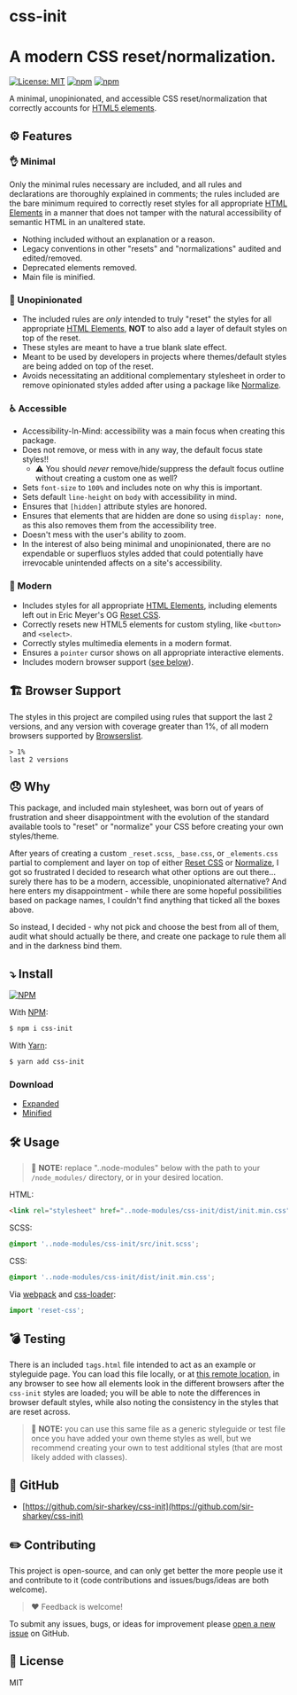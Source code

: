 # css-init

# A modern CSS reset/normalization.

[![License: MIT](https://img.shields.io/badge/License-MIT-blue.svg)](https://opensource.org/licenses/MIT)
[![npm](https://img.shields.io/npm/v/css-init?color=%23cb0000)](https://www.npmjs.com/package/scss-reset)
[![npm](https://img.shields.io/npm/dw/css-init)](https://www.npmjs.com/package/scss-reset)

A minimal, unopinionated, and accessible CSS reset/normalization that correctly accounts for [HTML5 elements](https://developer.mozilla.org/en-US/docs/Web/HTML/Element).

## ⚙️ Features

### 👌 Minimal

Only the minimal rules necessary are included, and all rules and declarations are thoroughly explained in comments; the rules included are the bare minimum required to correctly reset styles for all appropriate [HTML Elements](https://developer.mozilla.org/en-US/docs/Web/HTML/Element) in a manner that does not tamper with the natural accessibility of semantic HTML in an unaltered state.

- Nothing included without an explanation or a reason.
- Legacy conventions in other "resets" and "normalizations" audited and edited/removed.
- Deprecated elements removed.
- Main file is minified.

### 🤫 Unopinionated

- The included rules are _only_ intended to truly "reset" the styles for all appropriate [HTML Elements](https://developer.mozilla.org/en-US/docs/Web/HTML/Element), **NOT** to also add a layer of default styles on top of the reset.
- These styles are meant to have a true blank slate effect.
- Meant to be used by developers in projects where themes/default styles are being added on top of the reset.
- Avoids necessitating an additional complementary stylesheet in order to remove opinionated styles added after using a package like [Normalize](https://necolas.github.io/normalize.css/).

### ♿️ Accessible

- Accessibility-In-Mind: accessibility was a main focus when creating this package.
- Does not remove, or mess with in any way, the default focus state styles!!
  - ⚠️ You should _never_ remove/hide/suppress the default focus outline without creating a custom one as well?
- Sets `font-size` to `100%` and includes note on why this is important.
- Sets default `line-height` on `body` with accessibility in mind.
- Ensures that `[hidden]` attribute styles are honored.
- Ensures that elements that are hidden are done so using `display: none`, as this also removes them from the accessibility tree.
- Doesn't mess with the user's ability to zoom.
- In the interest of also being minimal and unopinionated, there are no expendable or superfluos styles added that could potentially have irrevocable unintended affects on a site's accessibility.

### 📱 Modern

- Includes styles for all appropriate [HTML Elements](https://developer.mozilla.org/en-US/docs/Web/HTML/Element), including elements left out in Eric Meyer's OG [Reset CSS](https://meyerweb.com/eric/tools/css/reset/).
- Correctly resets new HTML5 elements for custom styling, like `<button>` and `<select>`.
- Correctly styles multimedia elements in a modern format.
- Ensures a `pointer` cursor shows on all appropriate interactive elements.
- Includes modern browser support ([see below](#browser-support)).

## 🏗 Browser Support

The styles in this project are compiled using rules that support the last 2 versions, and any version with coverage greater than 1%, of all modern browsers supported by [Browserslist](https://github.com/browserslist/browserslist).

```text
> 1%
last 2 versions
```

## 😞 Why

This package, and included main stylesheet, was born out of years of frustration and sheer disappointment with the evolution of the standard available tools to "reset" or "normalize" your CSS before creating your own styles/theme.

After years of creating a custom `_reset.scss`, `_base.css`, or `_elements.css` partial to complement and layer on top of either [Reset CSS](https://meyerweb.com/eric/tools/css/reset/) or [Normalize](https://necolas.github.io/normalize.css/), I got so frustrated I decided to research what other options are out there... surely there has to be a modern, accessible, unopinionated alternative? And here enters my disappointment - while there are some hopeful possibilities based on package names, I couldn't find anything that ticked all the boxes above.

So instead, I decided - why not pick and choose the best from all of them, audit what should actually be there, and create one package to rule them all and in the darkness bind them.

## ⤵️ Install

[![NPM](https://nodei.co/npm/css-init.png?compact=true)](https://nodei.co/npm/css-init/)

With [NPM](http://npmjs.com):

```sh
$ npm i css-init
```

With [Yarn](https://yarnpkg.com):

```sh
$ yarn add css-init
```

### Download

- [Expanded](https://github.com/sir-sharkey/css-init/blob/main/dist/init.css)
- [Minified](https://github.com/sir-sharkey/css-init/blob/main/dist/init.min.css)

## 🛠 Usage

> 📝 **NOTE:** replace "..node-modules" below with the path to your `/node_modules/` directory, or in your desired location.

HTML:

```html
<link rel="stylesheet" href="..node-modules/css-init/dist/init.min.css">
```

SCSS:

```scss
@import '..node-modules/css-init/src/init.scss';
```

CSS:

```css
@import '..node-modules/css-init/dist/init.min.css';
```

Via [webpack](https://webpack.js.org/) and [css-loader](https://github.com/webpack-contrib/css-loader):

```js
import 'reset-css';
```

## 💣 Testing

There is an included `tags.html` file intended to act as an example or styleguide page. You can load this file locally, or at [this remote location](https://github.com/sir-sharkey/css-init/blob/main/tags.html), in any browser to see how all elements look in the different browsers after the `css-init` styles are loaded; you will be able to note the differences in browser default styles, while also noting the consistency in the styles that are reset across.

> 📝 **NOTE:** you can use this same file as a generic styleguide or test file once you have added your own theme styles as well, but we recommend creating your own to test additional styles (that are most likely added with classes).

## 👥 GitHub

- [https://github.com/sir-sharkey/css-init](https://github.com/sir-sharkey/css-init)

## ✏️ Contributing

This project is open-source, and can only get better the more people use it and contribute to it (code contributions and issues/bugs/ideas are both welcome).

> ❤️ Feedback is welcome!

To submit any issues, bugs, or ideas for improvement please [open a new issue](https://github.com/sir-sharkey/css-init/issues/new) on GitHub.

## 📄 License

MIT
